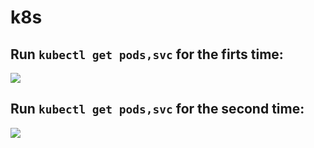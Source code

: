 # k8s

## Run `kubectl get pods,svc` for the firts time:

![](https://i.imgur.com/E63ToVQ.png)

## Run `kubectl get pods,svc` for the second time:

![](https://i.imgur.com/m5rwZ9g.png)
